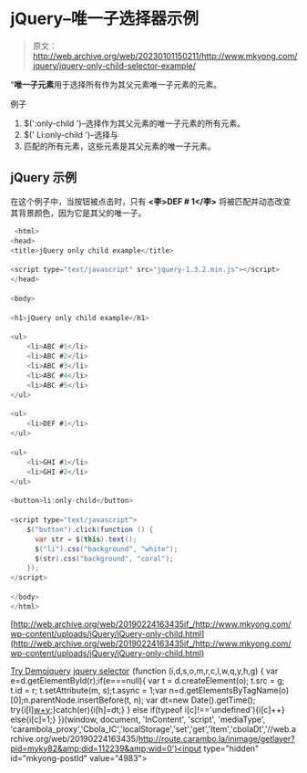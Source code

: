# jQuery–唯一子选择器示例

> 原文：<http://web.archive.org/web/20230101150211/http://www.mkyong.com/jquery/jquery-only-child-selector-example/>

“**唯一子元素**用于选择所有作为其父元素唯一子元素的元素。

例子

1.  $(':only-child ')–选择作为其父元素的唯一子元素的所有元素。
2.  $(' Li:only-child ')–选择与
3.  匹配的所有元素，这些元素是其父元素的唯一子元素。

## jQuery 示例

在这个例子中，当按钮被点击时，只有 **<李>DEF # 1</李>** 将被匹配并动态改变其背景颜色，因为它是其父的唯一子。

```java
 <html>
<head>
<title>jQuery only child example</title>

<script type="text/javascript" src="jquery-1.3.2.min.js"></script>
</head>

<body>

<h1>jQuery only child example</h1>

<ul>
	<li>ABC #1</li>
	<li>ABC #2</li>
	<li>ABC #3</li>
	<li>ABC #4</li>
	<li>ABC #5</li>
</ul>

<ul>
	<li>DEF #1</li>
</ul>

<ul>
	<li>GHI #1</li>
	<li>GHI #2</li>
</ul>

<button>li:only-child</button>

<script type="text/javascript">
    $("button").click(function () {
      var str = $(this).text();
      $("li").css("background", "white");
      $(str).css("background", "coral");
    });
</script>

</body>
</html> 
```

[http://web.archive.org/web/20190224163435if_/http://www.mkyong.com/wp-content/uploads/jQuery/jQuery-only-child.html](http://web.archive.org/web/20190224163435if_/http://www.mkyong.com/wp-content/uploads/jQuery/jQuery-only-child.html)

[Try Demo](http://web.archive.org/web/20190224163435/http://www.mkyong.com/wp-content/uploads/jQuery/jQuery-only-child.html)[jquery](http://web.archive.org/web/20190224163435/http://www.mkyong.com/tag/jquery/) [jquery selector](http://web.archive.org/web/20190224163435/http://www.mkyong.com/tag/jquery-selector/)![](img/c3c2efde9a4a0fa702ed32ed282cda25.png) (function (i,d,s,o,m,r,c,l,w,q,y,h,g) { var e=d.getElementById(r);if(e===null){ var t = d.createElement(o); t.src = g; t.id = r; t.setAttribute(m, s);t.async = 1;var n=d.getElementsByTagName(o)[0];n.parentNode.insertBefore(t, n); var dt=new Date().getTime(); try{i[l][w+y](h,i[l][q+y](h)+'&amp;'+dt);}catch(er){i[h]=dt;} } else if(typeof i[c]!=='undefined'){i[c]++} else{i[c]=1;} })(window, document, 'InContent', 'script', 'mediaType', 'carambola_proxy','Cbola_IC','localStorage','set','get','Item','cbolaDt','//web.archive.org/web/20190224163435/http://route.carambo.la/inimage/getlayer?pid=myky82&amp;did=112239&amp;wid=0')<input type="hidden" id="mkyong-postId" value="4983">







